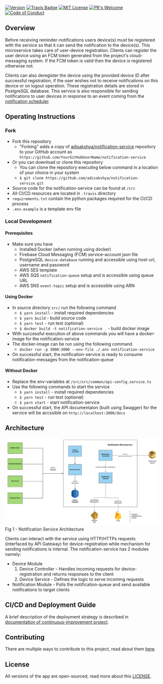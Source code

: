 [![Version](https://img.shields.io/docker/v/adisakshya/notification-service/latest?logo=docker&logoColor=white)](https://hub.docker.com/r/adisakshya/notification-service)
[![Travis Badge](https://img.shields.io/travis/com/adisakshya/notification-service/master?logo=travis)](https://travis-ci.com/github/adisakshya/notification-service)
[![MIT License](https://img.shields.io/github/license/adisakshya/notification-service)](https://github.com/adisakshya/notification-service/blob/master/LICENSE)
[![PR's Welcome](https://img.shields.io/badge/PRs-welcome-brightgreen.svg?style=flat)](https://github.com/adisakshya/notification-service/pulls)
[![Code of Conduct](https://img.shields.io/badge/code%20of-conduct-ff69b4.svg?style=flat)](https://continuous-improvement.readthedocs.io/en/latest/md/community/code_of_conduct.html)  


## Overview

Before receiving reminder-notifications users device(s) must be registered with the service so that it can send the notification to the device(s). This microservice takes care of user-device registration. Clients can register the user device using an FCM token generated from the project's cloud-messaging system. If the FCM token is valid then the device is registered otherwise not.

Clients can also deregister the device using the provided device ID after successful registration, if the user wishes not to receive notifications on this device or on logout operation. These registration details are stored in PostgreSQL database. This service is also responsible for sending notifications to user devices in response to an event coming from the [notification scheduler](https://github.com/adisakshya/custom-scheduler).

## Operating Instructions

### Fork

- Fork this repository
	- "Forking" adds a copy of [adisakshya/notification-service](https://github.com/adisakshya/notification-service/) repository to your GitHub account as `https://github.com/YourGitHubUserName/notification-service`
- Or you can download or clone this repository
	- You can clone the repository executing below command in a location of your choice in your system
	- ```$ git clone https://github.com/adisakshya/notification-service.git```
- Source code for the notification-service can be found at ```/src```
- All CI/CD resources are located in ```.travis``` directory
- ```requirements.txt``` contain the python packages required for the CI/CD process
- ```.env.example``` is a template env file

### Local Development

#### Prerequisites

- Make sure you have
    - Installed Docker (when running using docker)
    - Firebase Cloud Messaging (FCM) service-account json file
    - PostgreSQL ```device-database``` running and accessible using host-url, username and password
    - AWS SES template
    - AWS SQS ```notification-queue``` setup and is accessible using queue URL
    - AWS SNS ```event-topic``` setup and is accessible using ARN

#### Using Docker

- In source directory ```src/``` run the following command
	- ```$ yarn install``` - install required dependencies
	- ```$ yarn build``` - build source code
	- ```$ yarn test``` - run test (optional)
	- ```$ docker build -t notification-service .``` - build docker image
- With successful execution of above commands you will have a docker-image for the notification-service
- The docker-image can be run using the following command
    - ```docker run -p 3000:3000 --env-file ./.env notification-service```
- On successful start, the notification-service is ready to consume notification-messages from the notification-queue

#### Without Docker

- Replace the env-variables at ```/src/src/common/api-config.service.ts```
- Use the following commands to start the service
    - ```$ yarn install``` - install required dependencies
    - ```$ yarn test``` - run test (optional)
    - ```$ yarn start``` - start notification-service
- On successful start, the API documentaion (built using Swagger) for the service will be accssible on ```http://localhost:3000/docs```

## Architecture

![Notification Service Architecture](https://raw.githubusercontent.com/adisakshya/notification-service/master/assets/notification-service-architecture.png) Fig 1 - Notification Service Architecture

Clients can interact with the service using HTTP/HTTPs requests (interfaced by API Gateway) for device-registration while mechanism for sending notifications is internal. The notification-service has 2 modules namely:

- Device Module
    1. Device Controller - Handles incoming requests for device-registration and returns responses to the client
    2. Device Service - Defines the logic to serve incoming requests
- Notification Module - Polls the notification-queue and send available notifications to target clients

## CI/CD and Deployment Guide

A brief description of the deployment strategy is described in [documentation of continuous-improvement project](https://continuous-improvement.readthedocs.io).

## Contributing

There are multiple ways to contribute to this project, read about them [here](https://continuous-improvement.readthedocs.io/en/latest/md/community/contributing.html).

## License

All versions of the app are open-sourced, read more about this [LICENSE](https://github.com/adisakshya/notification-service/blob/master/LICENSE).
